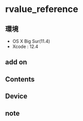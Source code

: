 # rvalue_reference #

## 環境 ##
*	OS X Big Sur(11.4)
*	Xcode : 12.4

## add on ##

## Contents ##


## Device ##


## note ##


